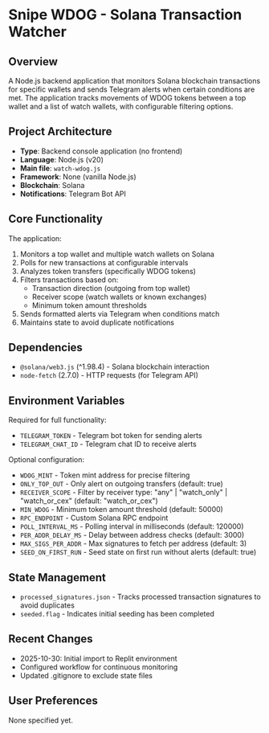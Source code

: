 # Snipe WDOG - Solana Transaction Watcher

## Overview
A Node.js backend application that monitors Solana blockchain transactions for specific wallets and sends Telegram alerts when certain conditions are met. The application tracks movements of WDOG tokens between a top wallet and a list of watch wallets, with configurable filtering options.

## Project Architecture
- **Type**: Backend console application (no frontend)
- **Language**: Node.js (v20)
- **Main file**: `watch-wdog.js`
- **Framework**: None (vanilla Node.js)
- **Blockchain**: Solana
- **Notifications**: Telegram Bot API

## Core Functionality
The application:
1. Monitors a top wallet and multiple watch wallets on Solana
2. Polls for new transactions at configurable intervals
3. Analyzes token transfers (specifically WDOG tokens)
4. Filters transactions based on:
   - Transaction direction (outgoing from top wallet)
   - Receiver scope (watch wallets or known exchanges)
   - Minimum token amount thresholds
5. Sends formatted alerts via Telegram when conditions match
6. Maintains state to avoid duplicate notifications

## Dependencies
- `@solana/web3.js` (^1.98.4) - Solana blockchain interaction
- `node-fetch` (2.7.0) - HTTP requests (for Telegram API)

## Environment Variables
Required for full functionality:
- `TELEGRAM_TOKEN` - Telegram bot token for sending alerts
- `TELEGRAM_CHAT_ID` - Telegram chat ID to receive alerts

Optional configuration:
- `WDOG_MINT` - Token mint address for precise filtering
- `ONLY_TOP_OUT` - Only alert on outgoing transfers (default: true)
- `RECEIVER_SCOPE` - Filter by receiver type: "any" | "watch_only" | "watch_or_cex" (default: "watch_or_cex")
- `MIN_WDOG` - Minimum token amount threshold (default: 50000)
- `RPC_ENDPOINT` - Custom Solana RPC endpoint
- `POLL_INTERVAL_MS` - Polling interval in milliseconds (default: 120000)
- `PER_ADDR_DELAY_MS` - Delay between address checks (default: 3000)
- `MAX_SIGS_PER_ADDR` - Max signatures to fetch per address (default: 3)
- `SEED_ON_FIRST_RUN` - Seed state on first run without alerts (default: true)

## State Management
- `processed_signatures.json` - Tracks processed transaction signatures to avoid duplicates
- `seeded.flag` - Indicates initial seeding has been completed

## Recent Changes
- 2025-10-30: Initial import to Replit environment
- Configured workflow for continuous monitoring
- Updated .gitignore to exclude state files

## User Preferences
None specified yet.
